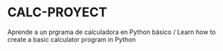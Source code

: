 # CALC-PROYECT
Aprende a un prgrama de calculadora en Python básico / Learn how to create a basic calculator program in Python
